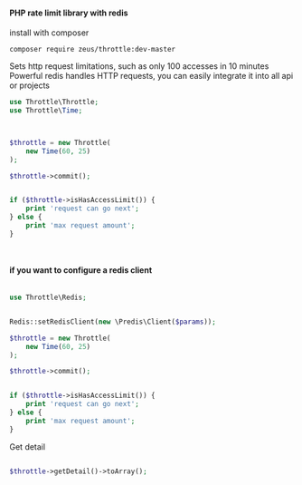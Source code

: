 #### PHP rate limit library with redis  
install with composer
```console
composer require zeus/throttle:dev-master
```
Sets http request limitations, such as only 100 accesses in 10 minutes
Powerful redis handles HTTP requests, you can easily integrate it into all api or projects

```php
use Throttle\Throttle;
use Throttle\Time;



$throttle = new Throttle(
    new Time(60, 25)
);

$throttle->commit();


if ($throttle->isHasAccessLimit()) {
    print 'request can go next';
} else {
    print 'max request amount';
}




```
#### if you want to configure a redis client

```php

use Throttle\Redis;


Redis::setRedisClient(new \Predis\Client($params));

$throttle = new Throttle(
    new Time(60, 25)
);

$throttle->commit();


if ($throttle->isHasAccessLimit()) {
    print 'request can go next';
} else {
    print 'max request amount';
}

```
Get detail 

```php

$throttle->getDetail()->toArray();
```